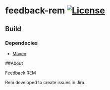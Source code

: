 # feedback-rem [![License](http://img.shields.io/badge/license-Apache2-blue.svg?style=flat)](http://www.apache.org/licenses/LICENSE-2.0.txt)

## Build

### Dependecies

* [Maven](http://maven.apache.org)

##About

Feedback REM

Rem developed to create issues in Jira.

